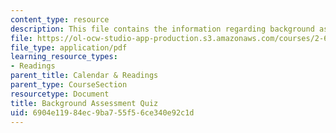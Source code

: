 ```yaml
---
content_type: resource
description: This file contains the information regarding background assessment quiz.
file: https://ol-ocw-studio-app-production.s3.amazonaws.com/courses/2-627-fundamentals-of-photovoltaics-fall-2013/6904e11984ec9ba755f56ce340e92c1d_MIT2_627F13_lec1_survey.pdf
file_type: application/pdf
learning_resource_types:
- Readings
parent_title: Calendar & Readings
parent_type: CourseSection
resourcetype: Document
title: Background Assessment Quiz
uid: 6904e119-84ec-9ba7-55f5-6ce340e92c1d
---
```

